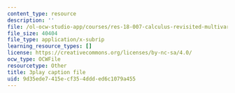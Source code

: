 ```yaml
---
content_type: resource
description: ''
file: /ol-ocw-studio-app/courses/res-18-007-calculus-revisited-multivariable-calculus-fall-2011/9d35ede7415ecf354ddded6c1079a455_2PpgEtgovN0.srt
file_size: 40404
file_type: application/x-subrip
learning_resource_types: []
license: https://creativecommons.org/licenses/by-nc-sa/4.0/
ocw_type: OCWFile
resourcetype: Other
title: 3play caption file
uid: 9d35ede7-415e-cf35-4ddd-ed6c1079a455
---
```

